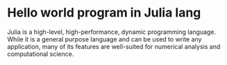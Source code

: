# Hello world program in Julia lang
Julia is a high-level, high-performance, dynamic programming language. 
While it is a general purpose language and can be used to write any application, many of its features are well-suited for numerical analysis and computational science.
